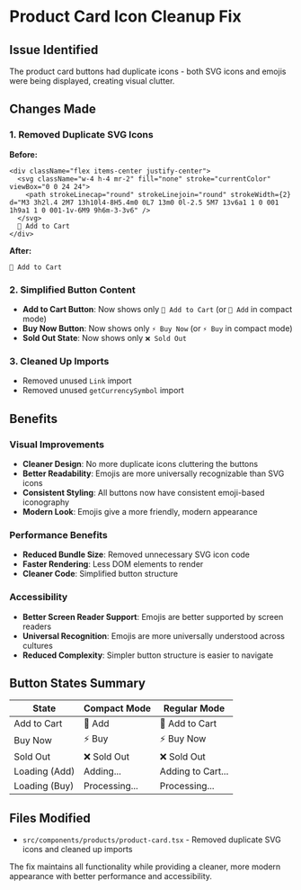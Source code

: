 # Product Card Icon Cleanup Fix

## Issue Identified
The product card buttons had duplicate icons - both SVG icons and emojis were being displayed, creating visual clutter.

## Changes Made

### 1. Removed Duplicate SVG Icons
**Before:**
```tsx
<div className="flex items-center justify-center">
  <svg className="w-4 h-4 mr-2" fill="none" stroke="currentColor" viewBox="0 0 24 24">
    <path strokeLinecap="round" strokeLinejoin="round" strokeWidth={2} d="M3 3h2l.4 2M7 13h10l4-8H5.4m0 0L7 13m0 0l-2.5 5M7 13v6a1 1 0 001 1h9a1 1 0 001-1v-6M9 9h6m-3-3v6" />
  </svg>
  🛒 Add to Cart
</div>
```

**After:**
```tsx
🛒 Add to Cart
```

### 2. Simplified Button Content
- **Add to Cart Button**: Now shows only `🛒 Add to Cart` (or `🛒 Add` in compact mode)
- **Buy Now Button**: Now shows only `⚡ Buy Now` (or `⚡ Buy` in compact mode)  
- **Sold Out State**: Now shows only `❌ Sold Out`

### 3. Cleaned Up Imports
- Removed unused `Link` import
- Removed unused `getCurrencySymbol` import

## Benefits

### Visual Improvements
- **Cleaner Design**: No more duplicate icons cluttering the buttons
- **Better Readability**: Emojis are more universally recognizable than SVG icons
- **Consistent Styling**: All buttons now have consistent emoji-based iconography
- **Modern Look**: Emojis give a more friendly, modern appearance

### Performance Benefits
- **Reduced Bundle Size**: Removed unnecessary SVG icon code
- **Faster Rendering**: Less DOM elements to render
- **Cleaner Code**: Simplified button structure

### Accessibility
- **Better Screen Reader Support**: Emojis are better supported by screen readers
- **Universal Recognition**: Emojis are more universally understood across cultures
- **Reduced Complexity**: Simpler button structure is easier to navigate

## Button States Summary

| State | Compact Mode | Regular Mode |
|-------|-------------|--------------|
| Add to Cart | 🛒 Add | 🛒 Add to Cart |
| Buy Now | ⚡ Buy | ⚡ Buy Now |
| Sold Out | ❌ Sold Out | ❌ Sold Out |
| Loading (Add) | Adding... | Adding to Cart... |
| Loading (Buy) | Processing... | Processing... |

## Files Modified
- `src/components/products/product-card.tsx` - Removed duplicate SVG icons and cleaned up imports

The fix maintains all functionality while providing a cleaner, more modern appearance with better performance and accessibility.